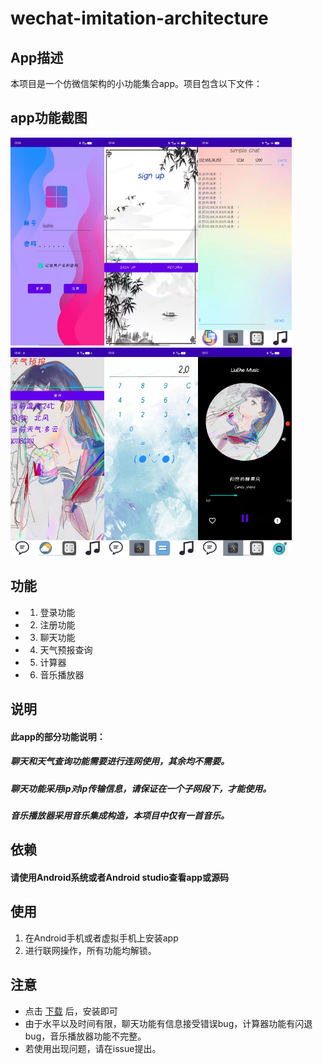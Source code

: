 # wechat-imitation-architecture

## App描述

本项目是一个仿微信架构的小功能集合app。项目包含以下文件：

## app功能截图
<img src="https://github.com/LiuEhe/wechat-imitation-architecture/blob/main/result_picture/login_in.jpg" width="150" height="333"><img src="https://github.com/LiuEhe/wechat-imitation-architecture/blob/main/result_picture/register2.jpg" width="150" height="333"><img src="https://github.com/LiuEhe/wechat-imitation-architecture/blob/main/result_picture/chat.jpg" width="150" height="333"><img src="https://github.com/LiuEhe/wechat-imitation-architecture/blob/main/result_picture/weather.jpg" width="150" height="333"><img src="https://github.com/LiuEhe/wechat-imitation-architecture/blob/main/result_picture/calculate.jpg" width="150" height="333"><img src="https://github.com/LiuEhe/wechat-imitation-architecture/blob/main/result_picture/music.jpg" width="150" height="333">






## 功能

- 1. 登录功能
- 2. 注册功能
- 3. 聊天功能
- 4. 天气预报查询
- 5. 计算器
- 6. 音乐播放器


## 说明
 
  #### 此app的部分功能说明：
  ##### 聊天和天气查询功能需要进行连网使用，其余均不需要。
  ##### 聊天功能采用ip对ip传输信息，请保证在一个子网段下，才能使用。
  ##### 音乐播放器采用音乐集成构造，本项目中仅有一首音乐。
  

## 依赖

#### 请使用Android系统或者Android studio查看app或源码

## 使用

1. 在Android手机或者虚拟手机上安装app
2. 进行联网操作，所有功能均解锁。


## 注意

- 点击  [下载](https://github.com/LiuEhe/wechat-imitation-architecture/releases/tag/v1.0.0) 后，安装即可
- 由于水平以及时间有限，聊天功能有信息接受错误bug，计算器功能有闪退bug，音乐播放器功能不完整。
- 若使用出现问题，请在issue提出。


